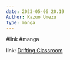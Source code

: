 ```yaml
---
date: 2023-05-06 20.19
Author: Kazuo Umezu  
Type: manga
---
```

#link  #manga  

link: [Drifting Classroom](https://anilist.co/manga/30970/Hyouryuu-Kyoushitsu)
